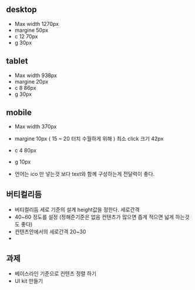 ## desktop 
- Max width 1270px 
- margine 50px
- c 12 70px
- g 30px
## tablet 
- Max width 938px 
- margine 20px
- c 8 86px
- g 30px
## mobile 
- Max width 370px 
- margine 10px ( 15 ~ 20 터치 수월하게 위해 ) 최소 click 크기 42px
- c 4 80px
- g 10px

- 언어는 ico 만 넣는것 보다  text와 함께 구성하는게 전달력이 좋다. 
## 버티컬리듬
- 버티컬리듬 세로 기준의 설계 height값을 정한다. 세로간격 
- 40~60 정도를 설정 (정해준기준은 없음 컨텐츠가 많으면 좁게 적으면 넓게 하는것도 좋다)
- 컨텐츠안에서의 세로간격 20~30 
- 
## 과제 
- 베이스라인 기준으로 컨텐츠 정렬 하기
- UI kit 만들기 


